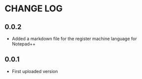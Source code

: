 
# CHANGE LOG

## 0.0.2

* Added a markdown file for the register machine language for Notepad++

## 0.0.1

* First uploaded version
